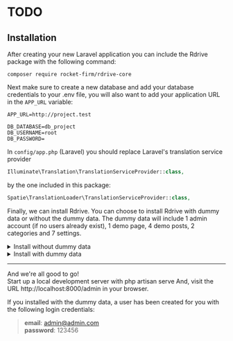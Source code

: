 # TODO
## Installation
After creating your new Laravel application you can include the Rdrive package with the following command:
```shell
composer require rocket-firm/rdrive-core
```

Next make sure to create a new database and add your database credentials to your .env file, you will also want to add your application URL in the `APP_URL` variable:
```dotenv
APP_URL=http://project.test

DB_DATABASE=db_project
DB_USERNAME=root
DB_PASSWORD=
```

In `config/app.php` (Laravel) you should replace Laravel's translation service provider

```php
Illuminate\Translation\TranslationServiceProvider::class,
```

by the one included in this package:

```php
Spatie\TranslationLoader\TranslationServiceProvider::class,
```

Finally, we can install Rdrive. You can choose to install Rdrive with dummy data or without the dummy data. The dummy data will include 1 admin account (if no users already exist), 1 demo page, 4 demo posts, 2 categories and 7 settings.  

<details>
  <summary>Install without dummy data</summary>
  
```shell
php artisan rdrive:install
  
php artisan migrate
```
</details>

<details>
  <summary>Install with dummy data</summary>
  
```shell
php artisan rdrive:install --with-dummy

php artisan migrate

composer dump-autoload

php artisan db:seed --class=RdriveDummyDatabaseSeeder
```

Then add these dummy routes in your `api.php` file:
```php
Route::apiResources(['countries' => 'API\CountryController']);
```
</details>

---

And we're all good to go!  
Start up a local development server with php artisan serve And, visit the URL http://localhost:8000/admin in your browser.  

If you installed with the dummy data, a user has been created for you with the following login credentials:
> **email**: admin@admin.com  
> **password**: 123456

